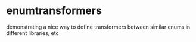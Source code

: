 enumtransformers
================

demonstrating a nice way to define transformers between similar enums in different libraries, etc